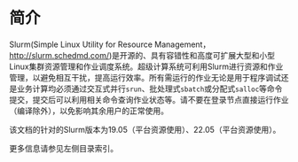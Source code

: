 # 简介

Slurm(Simple Linux Utility for Resource Management，<http://slurm.schedmd.com/>)是开源的、具有容错性和高度可扩展大型和小型Linux集群资源管理和作业调度系统。超级计算系统可利用Slurm进行资源和作业管理，以避免相互干扰，提高运行效率。所有需运行的作业无论是用于程序调试还是业务计算均必须通过交互式并行`srun`、批处理式`sbatch`或分配式`salloc`等命令提交，提交后可以利用相关命令查询作业状态等。请不要在登录节点直接运行作业（编译除外），以免影响其余用户的正常使用。

该文档的针对的Slurm版本为19.05（平台资源使用）、22.05（平台资源使用）。

更多信息请参见左侧目录索引。
